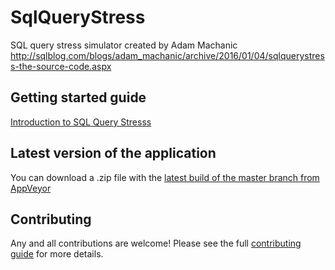 
# SqlQueryStress
SQL query stress simulator created by Adam Machanic http://sqlblog.com/blogs/adam_machanic/archive/2016/01/04/sqlquerystress-the-source-code.aspx

## Getting started guide

[Introduction to SQL Query Stresss](https://github.com/ErikEJ/SqlQueryStress/wiki)

## Latest version of the application
You can download a .zip file with the [latest build of the master branch from AppVeyor](https://ci.appveyor.com/api/projects/ErikEJ/SqlQueryStress/artifacts/SqlQueryStress.zip?branch=master)

## Contributing

Any and all contributions are welcome! Please see the full [contributing guide](CONTRIBUTING.md) for more details.  
